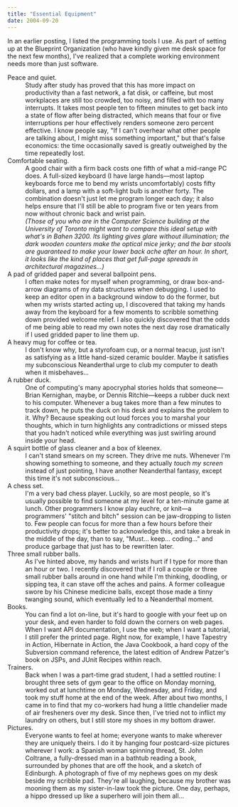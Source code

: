 ```yaml
---
title: "Essential Equipment"
date: 2004-09-20
---
```

<p>In an earlier posting, I listed the programming tools I use.  As part of setting up at the Blueprint Organization (who have kindly given me desk space for the next few months), I've realized that a complete working environment needs more than just software.</p>

<dl>

<dt>Peace and quiet.</dt>
<dd>Study after study has proved that this has more impact on productivity than a fast network, a fat disk, or caffeine, but most workplaces are still too crowded, too noisy, and filled with too many interrupts.  It takes most people ten to fifteen minutes to get back into a state of flow after being distracted, which means that four or five interruptions per hour effectively renders someone zero percent effective.  I know people say, "If I can't overhear what other people are talking about, I might miss something important," but that's false economics: the time occasionally saved is greatly outweighed by the time repeatedly lost.</dd>

<dt>Comfortable seating.</dt>
<dd>A good chair with a firm back costs one fifth of what a mid-range PC does.  A full-sized keyboard (I have large hands—most laptop keyboards force me to bend my wrists uncomfortably) costs fifty dollars, and a lamp with a soft-light bulb is another forty.  The combination doesn't just let me program longer each day; it also helps ensure that I'll still be able to program five or ten years from now without chronic back and wrist pain.
<br />
<em>(Those of you who are in the Computer Science building at the University of Toronto might want to compare this ideal setup with what's in Bahen 3200.  Its lighting gives glare without illumination; the dark wooden counters make the optical mice jerky; and the bar stools are guaranteed to make your lower back ache after an hour.  In short, it looks like the kind of places that get full-page spreads in architectural magazines…)</em></dd>

<dt>A pad of gridded paper and several ballpoint pens.</dt>
<dd>I often make notes for myself when programming, or draw box-and-arrow diagrams of my data structures when debugging.  I used to keep an editor open in a background window to do the former, but when my wrists started acting up, I discovered that taking my hands away from the keyboard for a few moments to scribble something down provided welcome relief.  I also quickly discovered that the odds of me being able to read my own notes the next day rose dramatically if I used gridded paper to line them up.</dd>

<dt>A heavy mug for coffee or tea.</dt>
<dd>I don't know why, but a styrofoam cup, or a normal teacup, just isn't as satisfying as a little hand-sized ceramic boulder.  Maybe it satisfies my subconscious Neanderthal urge to club my computer to death when it misbehaves…</dd>

<dt>A rubber duck.</dt>
<dd>One of computing's many apocryphal stories holds that someone—Brian Kernighan, maybe, or Dennis Ritchie—keeps a rubber duck next to his computer.  Whenever a bug takes more than a few minutes to track down, he puts the duck on his desk and explains the problem to it.  Why?  Because speaking out loud forces you to marshal your thoughts, which in turn highlights any contradictions or missed steps that you hadn't noticed while everything was just swirling around inside your head.</dd>

<dt>A squirt bottle of glass cleaner and a box of kleenex.</dt>
<dd>I can't stand smears on my screen.  They drive me nuts.  Whenever I'm showing something to someone, and they actually <em>touch my screen</em> instead of just pointing, I have another Neanderthal fantasy, except this time it's not subconscious…</dd>

<dt>A chess set.</dt>
<dd>I'm a very bad chess player.  Luckily, so are most people, so it's usually possible to find someone at my level for a ten-minute game at lunch.  Other programmers I know play euchre, or knit—a programmers' "stitch and bitch" session can be jaw-dropping to listen to.  Few people can focus for more than a few hours before their productivity drops; it's better to acknowledge this, and take a break in the middle of the day, than to say, "Must… keep… coding…" and produce garbage that just has to be rewritten later.</dd>

<dt>Three small rubber balls.</dt>
<dd>As I've hinted above, my hands and wrists hurt if I type for more than an hour or two.  I recently discovered that if I roll a couple or three small rubber balls around in one hand while I'm thinking, doodling, or sipping tea, it can stave off the aches and pains.  A former colleague swore by his Chinese medicine balls, except those made a tinny twanging sound, which eventually led to a Neanderthal moment.</dd>

<dt>Books.</dt>
<dd>You can find a lot on-line, but it's hard to google with your feet up on your desk, and even harder to fold down the corners on web pages.  When I want API documentation, I use the web; when I want a tutorial, I still prefer the printed page.  Right now, for example, I have Tapestry in Action, Hibernate in Action, the Java Cookbook, a hard copy of the Subversion command reference, the latest edition of Andrew Patzer's book on JSPs, and JUnit Recipes within reach.</dd>

<dt>Trainers.</dt>
<dd>Back when I was a part-time grad student, I had a settled routine: I brought three sets of gym gear to the office on Monday morning, worked out at lunchtime on Monday, Wednesday, and Friday, and took my stuff home at the end of the week.  After about two months, I came in to find that my co-workers had hung a little chandelier made of air fresheners over my desk.  Since then, I've tried not to inflict my laundry on others, but I still store my shoes in my bottom drawer.</dd>

<dt>Pictures.</dt>
<dd>Everyone wants to feel at home; everyone wants to make wherever they are uniquely theirs.  I do it by hanging four postcard-size pictures wherever I work: a Spanish woman spinning thread, St. John Coltrane, a fully-dressed man in a bathtub reading a book, surrounded by phones that are off the hook, and a sketch of Edinburgh.  A photograph of five of my nephews goes on my desk beside my scribble pad.  They're all laughing, because my brother was mooning them as my sister-in-law took the picture.  One day, perhaps, a hippo dressed up like a superhero will join them all…</dd>

</dl>
